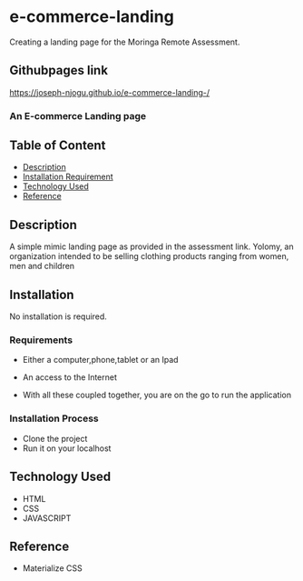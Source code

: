 # e-commerce-landing
Creating a landing page for the Moringa Remote Assessment.

## Githubpages link
https://joseph-njogu.github.io/e-commerce-landing-/

### An E-commerce Landing page
## Table of Content

+ [Description](#description)
+ [Installation Requirement](#Installation)
+ [Technology Used](#technology-used)
+ [Reference](#reference)

## Description
<p>A simple mimic landing page as provided in the assessment link. Yolomy, an organization intended to be selling clothing products ranging from women, men and children</p>

## Installation
No installation is required.
### Requirements

* Either a computer,phone,tablet or an Ipad

* An access to the Internet
* With all these coupled together, you are on the go to run the application

### Installation Process
* Clone the project
* Run it on your localhost
## Technology Used
* HTML
* CSS
* JAVASCRIPT
## Reference
* Materialize CSS